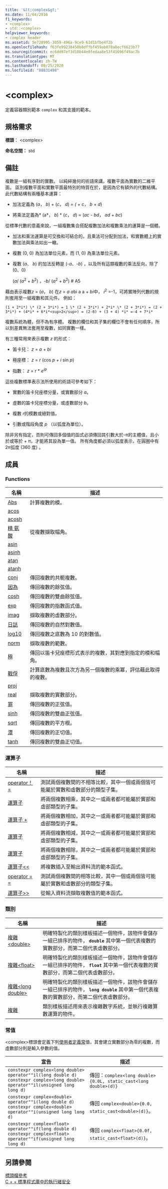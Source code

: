 ```yaml
---
title: '&lt;complex&gt;'
ms.date: 11/04/2016
f1_keywords:
- <complex>
- std::<complex>
helpviewer_keywords:
- complex header
ms.assetid: 5e728995-3059-496a-9ce9-61d1bfbe4f2b
ms.openlocfilehash: f63fe99238450b8dffbf459ab078a8ecf6623b77
ms.sourcegitcommit: ec6dd97ef3d10b44e0fedaa8e53f41696f49ac7b
ms.translationtype: MT
ms.contentlocale: zh-TW
ms.lasthandoff: 08/25/2020
ms.locfileid: "88831498"
---
```

# <a name="ltcomplexgt"></a>&lt;complex&gt;

定義容器類別範本 `complex` 和其支援的範本。

## <a name="requirements"></a>規格需求

**標頭**： \<complex>

**命名空間：** std

## <a name="remarks"></a>備註

複數是一組有序對的實數。 以純綷幾何的術語來講，複數平面為實數的二維平面。 區別複數平面和實數平面最特別的特質在於，是因為它有額外的代數結構。 此代數結構有兩種基本運算：

- 加法定義為 (*a*， *b*) + (*c*， *d*) *= (*  +  *c*， *b*  +  *d*) 

- 將乘法定義為* (a*， *b*) \* (*c*， *d*) = (*ac*  -  *bd*， *ad*  +  *bc*) 

從標準代數的意義來說，一組複數集合搭配複數加法和複數乘法的運算是一個體。

- 加法和乘法運算是可交換和可結合的，且乘法可分配到加法，和實數體上的實數加法與乘法如出一轍。

- 複數 (0, 0) 為加法單位元素，而 (1, 0) 為乘法單位元素。

- 複數 (*a*、 *b*) 的加法反轉是 (-*a*、-*b*) ，以及所有這類複數的乘法反向，除了 (0、0) 

    (*a*/ (*a*<sup>2</sup>  +  *b*<sup>2</sup>) ，-*b*/ (*a*<sup>2</sup>  +  *b*<sup>2</sup>) # A5

藉由表示複數*z* = (*a*， *b*) 在*z*  =  *a a*bi a a  +  *bi*中， *i*<sup>2</sup> =-1，可將實陣列代數的規則套用至一組複數和其元件。 例如：

    (1 + 2*i*) \* (2 + 3*i*) = 1 \* (2 + 3*i*) + 2*i* \* (2 + 3*i*) = (2 + 3*i*) + (4*i* + 6*i*<sup>2</sup>) = (2-6) + (3 + 4) *i* =-4 + 7*i*

複數系統為體，但不為有序體。 複數的欄位和其子集的欄位不會有任何順序，所以到差異無法套用至複數，如同實數一樣。

有三種常用來表示複數 *z* 的形式：

- 笛卡兒： *z*  =  *a*  +  *bi*

- 極座標： *z*  =  *r* (cos *p*  +  *i* sin *p*) 

- 指數： *z*  =  *r* \* *e*<sup>*ip*</sup>

這些複數標準表示法所使用的術語可參考如下：

- 實數的笛卡兒座標分量，或實數部分 *a*。

- 虛數的笛卡兒座標分量，或虛數部分 *b*。

- 複數 *r*的模數或絕對值。

- 引數或階段角度 *p* （以弧度為單位）。

除非另有指定，否則可傳回多個值的函式必須傳回其引數大於-π的主體值，且小於或等於 + π，才能將其設為單一值。 所有角度都必須以弧度表示，在圓圈中有2π弧度 (360 度) 。

## <a name="members"></a>成員

### <a name="functions"></a>Functions

|名稱|描述|
|-|-|
|[Abs](../standard-library/complex-functions.md#abs)|計算複數的模。|
|[acos](../standard-library/complex-functions.md#acos)||
|[acosh](../standard-library/complex-functions.md#acosh)||
|[精 氨 酸](../standard-library/complex-functions.md#arg)|從複數擷取幅角。|
|[asin](../standard-library/complex-functions.md#asin)||
|[asinh](../standard-library/complex-functions.md#asinh)||
|[atan](../standard-library/complex-functions.md#atan)||
|[atanh](../standard-library/complex-functions.md#atanh)||
|[conj](../standard-library/complex-functions.md#conj)|傳回複數的共軛複數。|
|[因為](../standard-library/complex-functions.md#cos)|傳回複數的餘弦值。|
|[cosh](../standard-library/complex-functions.md#cosh)|傳回複數的雙曲餘弦值。|
|[exp](../standard-library/complex-functions.md#exp)|傳回複數的指數函式值。|
|[imag](../standard-library/complex-functions.md#imag)|擷取複數的虛數部分。|
|[日誌](../standard-library/complex-functions.md#log)|傳回複數的自然對數值。|
|[log10](../standard-library/complex-functions.md#log10)|傳回複數之底數為 10 的對數值。|
|[norm](../standard-library/complex-functions.md#norm)|擷取複數的範數。|
|[極](../standard-library/complex-functions.md#polar)|傳回以笛卡兒座標形式表示的複數，其對應到指定的模和幅角。|
|[戰俘](../standard-library/complex-functions.md#pow)|計算底數為複數且次方為另一個複數的乘冪，評估藉此取得的複數。|
|[proj](../standard-library/complex-functions.md#proj)||
|[real](../standard-library/complex-functions.md#real)|擷取複數的實數部分。|
|[罪](../standard-library/complex-functions.md#sin)|傳回複數的正弦值。|
|[sinh](../standard-library/complex-functions.md#sinh)|傳回複數的雙曲正弦值。|
|[sqrt](../standard-library/complex-functions.md#sqrt)|傳回複數的平方根。|
|[潭](../standard-library/complex-functions.md#tan)|傳回複數的正切值。|
|[tanh](../standard-library/complex-functions.md#tanh)|傳回複數的雙曲正切值。|

### <a name="operators"></a>運算子

|名稱|描述|
|-|-|
|[operator！ =](../standard-library/complex-operators.md#op_neq)|測試兩個複數間的不相等比較，其中一個或兩個皆可能屬於實數和虛數部分的類型子集。|
|[運算子](../standard-library/complex-operators.md#op_star)|將兩個複數相乘，其中之一或兩者都可能屬於實部和虛部類型的子集。|
|[運算子 +](../standard-library/complex-operators.md#op_add)|將兩個複數相加，其中之一或兩者都可能屬於實部和虛部類型的子集。|
|[運算子](../standard-library/complex-operators.md#operator-)|將兩個複數相減，其中之一或兩者都可能屬於實部和虛部類型的子集。|
|[運算子](../standard-library/complex-operators.md#op_div)|將兩個複數相除，其中之一或兩者都可能屬於實部和虛部類型的子集。|
|[運算子<\<](../standard-library/complex-operators.md#op_lt_lt)|將複數插入至輸出資料流的範本函式。|
|[operator = =](../standard-library/complex-operators.md#op_eq_eq)|測試兩個複數間的相等比較，其中一個或兩個皆可能屬於實數和虛數部分的類型子集。|
|[運算子>>](../standard-library/complex-operators.md#op_gt_gt)|從輸入資料流擷取複數值的範本函式。|

### <a name="classes"></a>類別

|名稱|描述|
|-|-|
|[複雜\<double>](../standard-library/complex-double.md)|明確特製化的類別樣板描述一個物件，該物件會儲存一組已排序的物件， **`double`** 其中第一個代表複數的實數部分，而第二個代表虛數部分。|
|[複雜\<float>](../standard-library/complex-float.md)|明確特製化的類別樣板描述一個物件，該物件會儲存一組已排序的物件， **`float`** 其中第一個代表複數的實數部分，而第二個代表虛數部分。|
|[複雜\<long double>](../standard-library/complex-long-double.md)|明確特製化的類別樣板描述一個物件，該物件會儲存一組已排序的物件， **`long double`** 其中第一個代表複數的實數部分，而第二個代表虛數部分。|
|[複雜](../standard-library/complex-class.md)|類別樣板描述用來表示複雜數字系統，並執行複雜算數運算的物件。|

### <a name="literals"></a>常值

\<complex>標頭會定義下列[使用者定義常](../cpp/user-defined-literals-cpp.md)值，其會建立實數部分為零的複數，而虛數部分則是輸入參數的值。

|宣告|描述|
|-|-|
|`constexpr complex<long double> operator""il(long double d)`<br />`constexpr complex<long double> operator""il(unsigned long long d)`|傳回：`complex<long double>{0.0L, static_cast<long double>(d)}`|
|`constexpr complex<double> operator""i(long double d)`<br />`constexpr complex<double> operator""i(unsigned long long d)`|傳回 `complex<double>{0.0, static_cast<double>(d)}`。|
|`constexpr complex<float> operator""if(long double d)`<br />`constexpr complex<float> operator""if(unsigned long long d)`|傳回 `complex<float>{0.0f, static_cast<float>(d)}`。|

## <a name="see-also"></a>另請參閱

[標頭檔參考](../standard-library/cpp-standard-library-header-files.md)\
[C + + 標準程式庫中的執行緒安全](../standard-library/thread-safety-in-the-cpp-standard-library.md)
